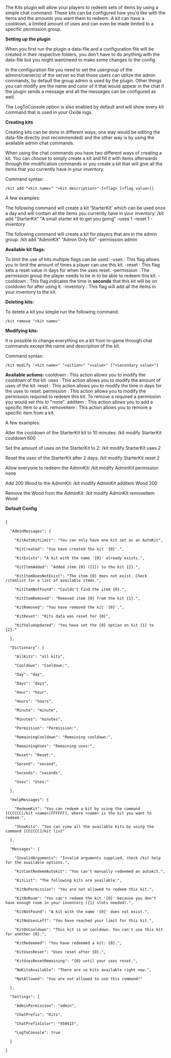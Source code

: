 The Kits plugin will allow your players to redeem sets of items by using a simple chat command. These kits can be configured how you'd like with the items and the amounts you want them to redeem. A kit can have a cooldown, a limited amount of uses and can even be made limited to a specific permission group.

**Setting up the plugin**

When you first run the plugin a data-file and a configuration file will be created in their respective folders, you don't have to do anything with the data-file but you might want/need to make some changes to the config.

In the configuration file you need to set the usergroup of the admins/owner(s) of the server so that those users can utilize the admin commands, by default the group admin is used by the plugin. Other things you can modify are the name and color of it that would appear in the chat if the plugin sends a message and all the messages can be configured as well.

The LogToConsole option is also enabled by default and will show every kit command that is used in your Oxide logs.

**Creating kits**

Creating kits can be done in different ways, one way would be editing the data-file directly (not recommended) and the other way is by using the available admin chat commands.


When using the chat commands you have two different ways of creating a kit. You can choose to simply create a kit and fill it with items afterwards through the modification commands or you create a kit that will give all the items that you currently have in your inventory.

Command syntax:

````
/kit add "<kit name>" "<kit description>" [<flag> [<flag value>]]
````

A few examples:

The following command will create a kit 'StarterKit' which can be used once a day and will contain all the items you currently have in your inventory:
/kit add "StarterKit" "A small starter kit to get you going" -uses 1 -reset 1 -inventory


The following command will create a kit for players that are in the admin group:
/kit add "AdminKit" "Admin Only Kit" -permission admin

**Available kit flags:**

To limit the use of kits multiple flags can be used:
-uses <number> : This flag allows you to limit the amount of times a player can use this kit.
-reset <number> : This flag sets a reset value in days for when the uses reset.
-permission <group> : The permission group the player needs to be in to be able to redeem this kit.
-cooldown <number> : This flag indicates the time in **seconds** that this kit will be on cooldown for after using it.
-inventory : This flag will add all the items in your inventory to the kit.

**Deleting kits:**

To delete a kit you simple run the following command:

````
/kit remove "<kit name>"
````


**Modifying kits:**

It is possible to change everything on a kit from in-game through chat commands except the name and description of the kit.

Command syntax:

````
/kit modify "<kit name>" "<action>" "<value>" ["<secondary value>"]
````


**Available actions:**
cooldown : This action allows you to modify the cooldown of the kit.
uses : This action allows you to modify the amount of uses of the kit.
reset : This action allows you to modify the time in days for the uses to reset.
permission : This action allows you to modify the permission required to redeem this kit. To remove a required a permission you would set this to "none".
additem : This action allows you to add a specific item to a kit.
removeitem : This action allows you to remove a specific item from a kit.


A few examples:

Alter the cooldown of the StarterKit kit to 10 minutes:
/kit modify StarterKit cooldown 600


Set the amount of uses on the StarterKit to 2:
/kit modify StarterKit uses 2


Reset the uses of the StarterKit after 2 days:
/kit modify StarterKit reset 2


Allow everyone to redeem the AdminKit:
/kit modify AdminKit permission none


Add 200 Wood to the AdminKit:
/kit modify AdminKit additem Wood 200


Remove the Wood from the AdminKit:
/kit modify AdminKit removeitem Wood

**Default Config**

````

{

  "AdminMessages": {

    "KitAutoKitLimit": "You can only have one kit set as an AutoKit",

    "KitCreated": "You have created the kit '{0}'.",

    "KitExists": "A kit with the name '{0}' already exists.",

    "KitItemAdded": "Added item {0} ({1}) to the kit {2}.",

    "KitItemDoesNotExist": "The item {0} does not exist. Check /itemlist for a list of available items.",

    "KitItemNotFound": "Couldn't find the item {0}.",

    "KitItemRemoved": "Removed item {0} from the kit {1}.",

    "KitRemoved": "You have removed the kit '{0}'.",

    "KitReset": "Kits data was reset for {0}",

    "KitValueUpdated": "You have set the {0} option on kit {1} to {2}."

  },

  "Dictionary": {

    "AllKits": "all kits",

    "Cooldown": "Cooldown:",

    "Day": "day",

    "Days": "days",

    "Hour": "hour",

    "Hours": "hours",

    "Minute": "minute",

    "Minutes": "minutes",

    "Permission": "Permission:",

    "RemainingCooldown": "Remaining cooldown:",

    "RemainingUses": "Remaining uses:",

    "Reset": "Reset:",

    "Second": "second",

    "Seconds": "seconds",

    "Uses": "Uses:"

  },

  "HelpMessages": {

    "RedeemKit": "You can redeem a kit by using the command [CCCCCC]/kit <name>[FFFFFF], where <name> is the kit you want to redeem.",

    "ShowKits": "You can view all the available kits by using the command [CCCCCC]/kit list"

  },

  "Messages": {

    "InvalidArguments": "Invalid arguments supplied, check /kit help for the available options.",

    "KitCantRedeemAutokit": "You can't manually redeemed an autokit.",

    "KitList": "The following kits are available:",

    "KitNoPermission": "You are not allowed to redeem this kit.",

    "KitNoRoom": "You can't redeem the kit '{0}' because you don't have enough room in your inventory ({1} slots needed).",

    "KitNotFound": "A kit with the name '{0}' does not exist.",

    "KitNoUsesLeft": "You have reached your limit for this kit.",

    "KitOnCooldown": "This kit is on cooldown. You can't use this kit for another {0}.",

    "KitRedeemed": "You have redeemed a kit: {0}.",

    "KitUsesReset": "Uses reset after {0}.",

    "KitUsesResetRemaining": "{0} until your uses reset.",

    "NoKitsAvailable": "There are no kits available right now.",

    "NotAllowed": "You are not allowed to use this command!"

  },

  "Settings": {

    "AdminPermission": "admin",

    "ChatPrefix": "Kits",

    "ChatPrefixColor": "950415",

    "LogToConsole": true

  }

}
````